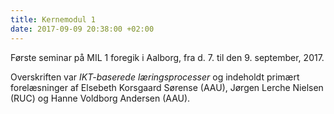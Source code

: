 ```yaml
---
title: Kernemodul 1
date: 2017-09-09 20:38:00 +02:00
---
```


Første seminar på MIL 1 foregik i Aalborg, fra d. 7. til den 9. september, 2017.

Overskriften var *IKT-baserede læringsprocesser* og indeholdt primært forelæsninger af Elsebeth Korsgaard Sørense (AAU), Jørgen Lerche Nielsen (RUC) og Hanne Voldborg Andersen (AAU).